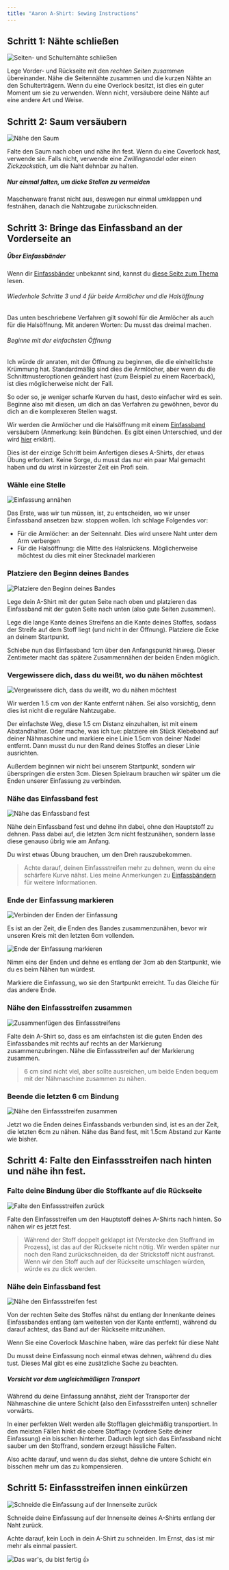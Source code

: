 ```yaml
---
title: "Aaron A-Shirt: Sewing Instructions"
---
```


## Schritt 1: Nähte schließen

![Seiten- und Schulternähte schließen](step01.png)

Lege Vorder- und Rückseite mit den _rechten Seiten zusammen_ übereinander. Nähe die Seitennähte zusammen und die kurzen Nähte an den Schulterträgern. Wenn du eine Overlock besitzt, ist dies ein guter Moment um sie zu verwenden. Wenn nicht, versäubere deine Nähte auf eine andere Art und Weise.

## Schritt 2: Saum versäubern

![Nähe den Saum](step02.png)

Falte den Saum nach oben und nähe ihn fest. Wenn du eine Coverlock hast, verwende sie. Falls nicht, verwende eine _Zwillingsnadel_ oder einen _Zickzackstich_, um die Naht dehnbar zu halten.

<Note>

##### Nur einmal falten, um dicke Stellen zu vermeiden

Maschenware franst nicht aus, deswegen nur einmal umklappen und festnähen, danach die Nahtzugabe zurückschneiden.

</Note>

## Schritt 3: Bringe das Einfassband an der Vorderseite an

<Note>

##### Über Einfassbänder

Wenn dir [Einfassbänder](/docs/sewing/knit-binding) unbekannt sind, kannst du [diese Seite zum Thema](/docs/sewing/knit-binding) lesen.

###### Wiederhole Schritte 3 und 4 für beide Armlöcher und die Halsöffnung

Das unten beschriebene Verfahren gilt sowohl für die Armlöcher als auch für die Halsöffnung. Mit anderen Worten: Du musst das dreimal machen.

###### Beginne mit der einfachsten Öffnung

Ich würde dir anraten, mit der Öffnung zu beginnen, die die einheitlichste Krümmung hat. Standardmäßig sind dies die Armlöcher, aber wenn du die Schnittmusteroptionen geändert hast (zum Beispiel zu einem Racerback), ist dies möglicherweise nicht der Fall.

So oder so, je weniger scharfe Kurven du hast, desto einfacher wird es sein. Beginne also mit diesen, um dich an das Verfahren zu gewöhnen, bevor du dich an die komplexeren Stellen wagst.

</Note>

Wir werden die Armlöcher und die Halsöffnung mit einem [Einfassband](/docs/sewing/knit-binding) versäubern (Anmerkung: kein Bündchen. Es gibt einen Unterschied, und der wird [hier](/docs/sewing/knit-binding) erklärt).

<Note>

Dies ist der einzige Schritt beim Anfertigen dieses A-Shirts, der etwas Übung erfordert. Keine Sorge, du musst das nur ein paar Mal gemacht haben und du wirst in kürzester Zeit ein Profi sein.

</Note>

### Wähle eine Stelle

![Einfassung annähen](step03a.png)

Das Erste, was wir tun müssen, ist, zu entscheiden, wo wir unser Einfassband ansetzen bzw. stoppen wollen. Ich schlage Folgendes vor:

- Für die Armlöcher: an der Seitennaht. Dies wird unsere Naht unter dem Arm verbergen
- Für die Halsöffnung: die Mitte des Halsrückens. Möglicherweise möchtest du dies mit einer Stecknadel markieren

### Platziere den Beginn deines Bandes

![Platziere den Beginn deines Bandes](step03b.png)

Lege dein A-Shirt mit der guten Seite nach oben und platzieren das Einfassband mit der guten Seite nach unten (also gute Seiten zusammen).

Lege die lange Kante deines Streifens an die Kante deines Stoffes, sodass der Streife auf dem Stoff liegt (und nicht in der Öffnung). Platziere die Ecke an deinem Startpunkt.

Schiebe nun das Einfassband 1cm über den Anfangspunkt hinweg. Dieser Zentimeter macht das spätere Zusammennähen der beiden Enden möglich.

### Vergewissere dich, dass du weißt, wo du nähen möchtest

![Vergewissere dich, dass du weißt, wo du nähen möchtest](step03c.png)

Wir werden 1.5 cm von der Kante entfernt nähen. Sei also vorsichtig, denn dies ist nicht die reguläre Nahtzugabe.

<Tip>

Der einfachste Weg, diese 1.5 cm Distanz einzuhalten, ist mit einem Abstandhalter.
Oder mache, was ich tue: platziere ein Stück Klebeband auf deiner Nähmaschine und markiere eine Linie 1.5cm von deiner Nadel entfernt.
Dann musst du nur den Rand deines Stoffes an dieser Linie ausrichten.

</Tip>

Außerdem beginnen wir nicht bei unserem Startpunkt, sondern wir überspringen die ersten 3cm. Diesen Spielraum brauchen wir später um die Enden unserer Einfassung zu verbinden.

### Nähe das Einfassband fest

![Nähe das Einfassband fest](step03d.png)

Nähe dein Einfassband fest und dehne ihn dabei, ohne den Hauptstoff zu dehnen. Pass dabei auf, die letzten 3cm nicht festzunähen, sondern lasse diese genauso übrig wie am Anfang.

Du wirst etwas Übung brauchen, um den Dreh rauszubekommen.

> Achte darauf, deinen Einfassstreifen mehr zu dehnen, wenn du eine schärfere Kurve nähst. Lies meine Anmerkungen zu [Einfassbändern](/docs/sewing/knit-binding) für weitere Informationen.

### Ende der Einfassung markieren

![Verbinden der Enden der Einfassung](step03e.png)

Es ist an der Zeit, die Enden des Bandes zusammenzunähen, bevor wir unseren Kreis mit den letzten 6cm vollenden.

![Ende der Einfassung markieren](step03f.png)

Nimm eins der Enden und dehne es entlang der 3cm ab den Startpunkt, wie du es beim Nähen tun würdest.

Markiere die Einfassung, wo sie den Startpunkt erreicht. Tu das Gleiche für das andere Ende.

### Nähe den Einfassstreifen zusammen

![Zusammenfügen des Einfassstreifens](step03g.png)

Falte dein A-Shirt so, dass es am einfachsten ist die guten Enden des Einfassbandes mit rechts auf rechts an der Markierung zusammenzubringen. Nähe die Einfassstreifen auf der Markierung zusammen.

> 6 cm sind nicht viel, aber sollte ausreichen, um beide Enden bequem mit der Nähmaschine zusammen zu nähen.

### Beende die letzten 6 cm Bindung

![Nähe den Einfassstreifen zusammen](step03h.png)

Jetzt wo die Enden deines Einfassbands verbunden sind, ist es an der Zeit, die letzten 6cm zu nähen. Nähe das Band fest, mit 1.5cm Abstand zur Kante wie bisher.

## Schritt 4: Falte den Einfassstreifen nach hinten und nähe ihn fest.

### Falte deine Bindung über die Stoffkante auf die Rückseite

![Falte den Einfassstreifen zurück](step04a.png)

Falte den Einfassstreifen um den Hauptstoff deines A-Shirts nach hinten. So nähen wir es jetzt fest.

> Während der Stoff doppelt geklappt ist (Verstecke den Stoffrand im Prozess), ist das auf der Rückseite nicht nötig. Wir werden später nur noch den Rand zurückschneiden, da der Strickstoff nicht ausfranst. Wenn wir den Stoff auch auf der Rückseite umschlagen würden, würde es zu dick werden.

### Nähe dein Einfassband fest

![Nähe den Einfassstreifen fest](step04b.png)

Von der rechten Seite des Stoffes nähst du entlang der Innenkante deines Einfassbandes entlang (am weitesten von der Kante entfernt), während du darauf achtest, das Band auf der Rückseite mitzunähen.

<Note>

Wenn Sie eine Coverlock Maschine haben, wäre das perfekt für diese Naht

</Note>

Du musst deine Einfassung noch einmal etwas dehnen, während du dies tust. Dieses Mal gibt es eine zusätzliche Sache zu beachten.

<Note>

##### Vorsicht vor dem ungleichmäßigen Transport

Während du deine Einfassung annähst, zieht der Transporter der Nähmaschine die untere Schicht (also den Einfassstreifen unten) schneller vorwärts.

In einer perfekten Welt werden alle Stofflagen gleichmäßig transportiert.
In den meisten Fällen hinkt die obere Stofflage (vordere Seite deiner Einfassung) ein bisschen hinterher.
Dadurch legt sich das Einfassband nicht sauber um den Stoffrand, sondern erzeugt hässliche Falten.

Also achte darauf, und wenn du das siehst, dehne die untere Schicht ein bisschen mehr um das zu kompensieren.

</Note>

## Schritt 5: Einfassstreifen innen einkürzen

![Schneide die Einfassung auf der Innenseite zurück](step05.png)

Schneide deine Einfassung auf der Innenseite deines A-Shirts entlang der Naht zurück.

<Note>

Achte darauf, kein Loch in dein A-Shirt zu schneiden. Im Ernst, das ist mir mehr als einmal passiert.

</Note>

![Das war's, du bist fertig 👍](finished.gif)
